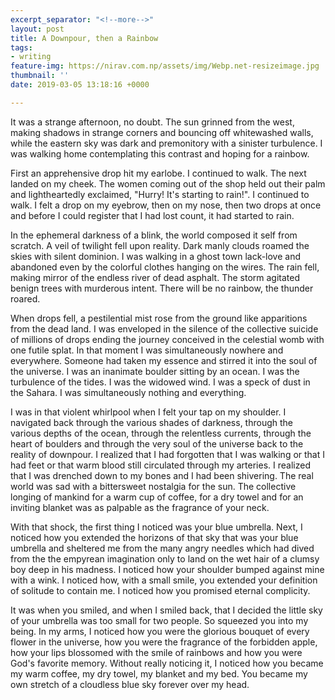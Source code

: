 ```yaml
---
excerpt_separator: "<!--more-->"
layout: post
title: A Downpour, then a Rainbow
tags:
- writing
feature-img: https://nirav.com.np/assets/img/Webp.net-resizeimage.jpg
thumbnail: ''
date: 2019-03-05 13:18:16 +0000

---
```

It was a strange afternoon, no doubt. The sun grinned from the west, making shadows in strange corners and bouncing off whitewashed walls, while the eastern sky was dark and premonitory with a sinister turbulence. I was walking home contemplating this contrast and hoping for a rainbow.

First an apprehensive drop hit my earlobe. I continued to walk. The next landed on my cheek. The women coming out of the shop held out their palm and lightheartedly exclaimed, "Hurry! It's starting to rain!". I continued to walk. I felt a drop on my eyebrow, then on my nose, then two drops at once and before I could register that I had lost count, it had started to rain.

<!--more-->

In the ephemeral darkness of a blink, the world composed it self from scratch. A veil of twilight fell upon reality. Dark manly clouds roamed the skies with silent dominion. I was walking in a ghost town lack-love and abandoned even by the colorful clothes hanging on the wires. The rain fell, making mirror of the endless river of dead asphalt. The storm agitated benign trees with murderous intent. There will be no rainbow, the thunder roared.

When drops fell, a pestilential mist rose from the ground like apparitions from the dead land. I was enveloped in the silence of the collective suicide of millions of drops ending the journey conceived in the celestial womb with one futile splat. In that moment I was simultaneously nowhere and everywhere. Someone had taken my essence and stirred it into the soul of the universe. I was an inanimate boulder sitting by an ocean. I was the turbulence of the tides. I was the widowed wind. I was a speck of dust in the Sahara. I was simultaneously nothing and everything.

I was in that violent whirlpool when I felt your tap on my shoulder. I navigated back through the various shades of darkness, through the various depths of the ocean, through the relentless currents, through the heart of boulders and through the very soul of the universe back to the reality of downpour. I realized that I had forgotten that I was walking or that I had feet or that warm blood still circulated through my arteries. I realized that I was drenched down to my bones and I had been shivering. The real world was sad with a bittersweet nostalgia for the sun. The collective longing of mankind for a warm cup of coffee, for a dry towel and for an inviting blanket was as palpable as the fragrance of your neck.

With that shock, the first thing I noticed was your blue umbrella. Next, I noticed how you extended the horizons of that sky that was your blue umbrella and sheltered me from the many angry needles which had dived from the the empyrean imagination only to land on the wet hair of a clumsy boy deep in his madness. I noticed how your shoulder bumped against mine with a wink. I noticed how, with a small smile, you extended your definition of solitude to contain me. I noticed how you promised eternal complicity.

It was when you smiled, and when I smiled back, that I decided the little sky of your umbrella was too small for two people. So squeezed you into my being. In my arms, I noticed how you were the glorious bouquet of every flower in the universe, how you were the fragrance of the forbidden apple, how your lips blossomed with the smile of rainbows and how you were God's favorite memory. Without really noticing it, I noticed how you became my warm coffee, my dry towel, my blanket and my bed. You became my own stretch of a cloudless blue sky forever over my head.